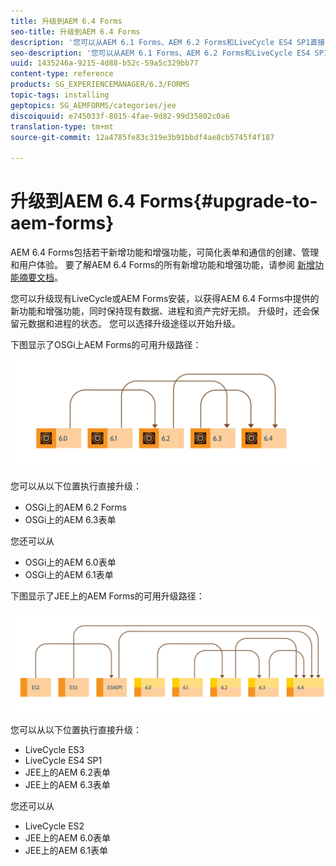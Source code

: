 ```yaml
---
title: 升级到AEM 6.4 Forms
seo-title: 升级到AEM 6.4 Forms
description: '您可以从AEM 6.1 Forms、AEM 6.2 Forms和LiveCycle ES4 SP1直接升级到AEM 6.3 Forms。 '
seo-description: '您可以从AEM 6.1 Forms、AEM 6.2 Forms和LiveCycle ES4 SP1直接升级到AEM 6.3 Forms。 '
uuid: 1435246a-9215-4d88-b52c-59a5c329bb77
content-type: reference
products: SG_EXPERIENCEMANAGER/6.3/FORMS
topic-tags: installing
geptopics: SG_AEMFORMS/categories/jee
discoiquuid: e745033f-8015-4fae-9d82-99d35802c0a6
translation-type: tm+mt
source-git-commit: 12a4785fe83c319e3b91bbdf4ae8cb5745f4f187

---
```



# 升级到AEM 6.4 Forms{#upgrade-to-aem-forms}

AEM 6.4 Forms包括若干新增功能和增强功能，可简化表单和通信的创建、管理和用户体验。 要了解AEM 6.4 Forms的所有新增功能和增强功能，请参阅 [新增功能摘要文档](/help/forms/using/whats-new.md)。

您可以升级现有LiveCycle或AEM Forms安装，以获得AEM 6.4 Forms中提供的新功能和增强功能，同时保持现有数据、进程和资产完好无损。 升级时，还会保留元数据和进程的状态。 您可以选择升级途径以开始升级。

下图显示了OSGi上AEM Forms的可用升级路径：

![](do-not-localize/osgi-upgrade.png)

您可以从以下位置执行直接升级：

* OSGi上的AEM 6.2 Forms
* OSGi上的AEM 6.3表单

您还可以从

* OSGi上的AEM 6.0表单
* OSGi上的AEM 6.1表单

下图显示了JEE上的AEM Forms的可用升级路径：

![](do-not-localize/jee-upgrade-6-4.png)

您可以从以下位置执行直接升级：

* LiveCycle ES3
* LiveCycle ES4 SP1
* JEE上的AEM 6.2表单
* JEE上的AEM 6.3表单

您还可以从

* LiveCycle ES2
* JEE上的AEM 6.0表单
* JEE上的AEM 6.1表单
